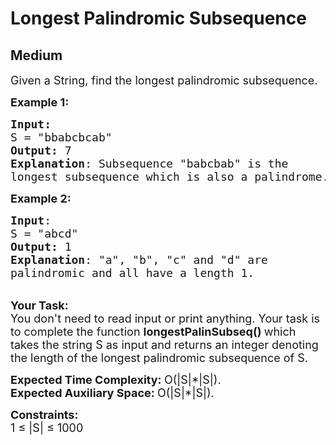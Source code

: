 # Longest Palindromic Subsequence
## Medium 
<div class="problems_problem_content__Xm_eO"><p><span style="font-size: 18px;">Given a String, find the longest palindromic subsequence.</span></p>
<p><span style="font-size: 18px;"><strong>Example 1:</strong></span></p>
<pre><span style="font-size: 18px;"><strong>Input:</strong>
S = "bbabcbcab</span><span style="font-size: 18px;">"
<strong>Output:</strong> 7
<strong>Explanation</strong>: Subsequence "babcbab" is the
longest subsequence which is also a palindrome.</span>
</pre>
<p><span style="font-size: 18px;"><strong>Example 2:</strong></span></p>
<pre><span style="font-size: 18px;"><strong>Input</strong>: 
S = "abcd"
<strong>Output:</strong> 1
<strong>Explanation</strong>: "a", "b", "c" and "d" are
palindromic and all have a length 1.</span>
</pre>
<p><br><span style="font-size: 18px;"><strong>Your Task:</strong><br>You don't need to read input or print anything. Your task is to complete the function&nbsp;<strong>longestPalinSubseq()&nbsp;</strong>which takes the string S&nbsp;as input and returns an integer denoting the length of the longest palindromic subsequence of S.</span></p>
<p><span style="font-size: 18px;"><strong>Expected Time Complexity:&nbsp;</strong>O(|S|*|S|).<br><strong>Expected Auxiliary Space:&nbsp;</strong>O(|S|*|S|).</span></p>
<p><span style="font-size: 18px;"><strong>Constraints:</strong><br>1 ≤ |S| ≤ 1000</span></p></div>